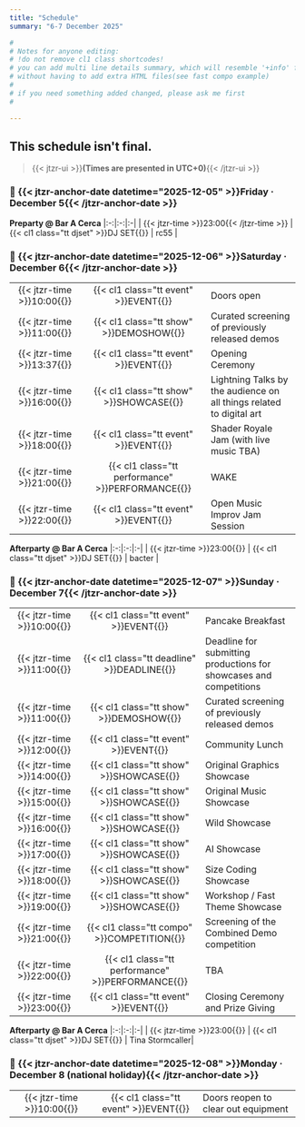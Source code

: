 ```yaml
---
title: "Schedule"
summary: "6-7 December 2025"

#
# Notes for anyone editing:
# !do not remove cl1 class shortcodes!
# you can add multi line details summary, which will resemble '+info' from last year
# without having to add extra HTML files(see fast compo example)
#
# if you need something added changed, please ask me first
#

---
```


## This schedule isn't final.

> {{< jtzr-ui >}}**(Times are presented in UTC+0)**{{< /jtzr-ui >}}

<!-- 
### 📅 Wednesday · November 34 

**Fast Compo Theme REVEAL**
|:-:|:-:|:-|
| 13:37 | {{< cl1 class="tt event" >}}EVENT{{</cl1>}} | {{< details summary="See Fast Compo details" >}}
For 2025 the Fast Competition will be 'babanas and potatoes'
multiline shenanigans

You can [download assets here](https://drive.google.com/somethingsomethingfails)

does this even work?
{{< /details >}}| 
-->

### 📅 {{< jtzr-anchor-date datetime="2025-12-05" >}}Friday · December 5{{< /jtzr-anchor-date >}}

**Preparty @ Bar A Cerca**
|:-:|:-:|:-|
| {{< jtzr-time >}}23:00{{< /jtzr-time >}} | {{< cl1 class="tt djset" >}}DJ SET{{</cl1>}} | rc55 | 

### 📅 {{< jtzr-anchor-date datetime="2025-12-06" >}}Saturday · December 6{{< /jtzr-anchor-date >}}

| | | |
|:-:|:-:|:-|
| {{< jtzr-time >}}10:00{{</jtzr-time>}} | {{< cl1 class="tt event" >}}EVENT{{</cl1>}} | Doors open | 
| {{< jtzr-time >}}11:00{{</jtzr-time>}} | {{< cl1 class="tt show" >}}DEMOSHOW{{</cl1>}} | Curated screening of previously released demos |
| {{< jtzr-time >}}13:37{{</jtzr-time>}} | {{< cl1 class="tt event" >}}EVENT{{</cl1>}} | Opening Ceremony |
| {{< jtzr-time >}}16:00{{</jtzr-time>}} | {{< cl1 class="tt show" >}}SHOWCASE{{</cl1>}} | Lightning Talks by the audience on all things related to digital art|
| {{< jtzr-time >}}18:00{{</jtzr-time>}} | {{< cl1 class="tt event" >}}EVENT{{</cl1>}} | Shader Royale Jam (with live music TBA) |
| {{< jtzr-time >}}21:00{{</jtzr-time>}} | {{< cl1 class="tt performance" >}}PERFORMANCE{{</cl1>}} | WAKE |
| {{< jtzr-time >}}22:00{{</jtzr-time>}} | {{< cl1 class="tt event" >}}EVENT{{</cl1>}} | Open Music Improv Jam Session |

**Afterparty @ Bar A Cerca**
|:-:|:-:|:-|
| {{< jtzr-time >}}23:00{{</jtzr-time>}} | {{< cl1 class="tt djset" >}}DJ SET{{</cl1>}} | bacter |

### 📅 {{< jtzr-anchor-date datetime="2025-12-07" >}}Sunday · December 7{{< /jtzr-anchor-date >}}

| | | |
|:-:|:-:|:-|
| {{< jtzr-time >}}10:00{{</jtzr-time>}} | {{< cl1 class="tt event" >}}EVENT{{</cl1>}} | Pancake Breakfast|
| {{< jtzr-time >}}11:00{{</jtzr-time>}} | {{< cl1 class="tt deadline" >}}DEADLINE{{</cl1>}} | Deadline for submitting productions for showcases and competitions |
| {{< jtzr-time >}}11:00{{</jtzr-time>}} | {{< cl1 class="tt show" >}}DEMOSHOW{{</cl1>}} | Curated screening of previously released demos|
| {{< jtzr-time >}}12:00{{</jtzr-time>}} | {{< cl1 class="tt event" >}}EVENT{{</cl1>}} | Community Lunch|
| {{< jtzr-time >}}14:00{{</jtzr-time>}} | {{< cl1 class="tt show" >}}SHOWCASE{{</cl1>}} | Original Graphics Showcase|
| {{< jtzr-time >}}15:00{{</jtzr-time>}} | {{< cl1 class="tt show" >}}SHOWCASE{{</cl1>}} | Original Music Showcase|
| {{< jtzr-time >}}16:00{{</jtzr-time>}} | {{< cl1 class="tt show" >}}SHOWCASE{{</cl1>}} | Wild Showcase|
| {{< jtzr-time >}}17:00{{</jtzr-time>}} | {{< cl1 class="tt show" >}}SHOWCASE{{</cl1>}} | AI Showcase|
| {{< jtzr-time >}}18:00{{</jtzr-time>}} | {{< cl1 class="tt show" >}}SHOWCASE{{</cl1>}} | Size Coding Showcase|
| {{< jtzr-time >}}19:00{{</jtzr-time>}} | {{< cl1 class="tt show" >}}SHOWCASE{{</cl1>}} | Workshop / Fast Theme Showcase|
| {{< jtzr-time >}}21:00{{</jtzr-time>}} | {{< cl1 class="tt compo" >}}COMPETITION{{</cl1>}} | Screening of the Combined Demo competition|
| {{< jtzr-time >}}22:00{{</jtzr-time>}} | {{< cl1 class="tt performance" >}}PERFORMANCE{{</cl1>}} | TBA|
| {{< jtzr-time >}}23:00{{</jtzr-time>}} | {{< cl1 class="tt event" >}}EVENT{{</cl1>}} | Closing Ceremony and Prize Giving|

**Afterparty @ Bar A Cerca** 
|:-:|:-:|:-|
| {{< jtzr-time >}}23:00{{</jtzr-time>}} | {{< cl1 class="tt djset" >}}DJ SET{{</cl1>}} | Tina Stormcaller|

### 📅 {{< jtzr-anchor-date datetime="2025-12-08" >}}Monday · December 8 (national holiday){{< /jtzr-anchor-date >}}

||||
|:-:|:-:|:-|
| {{< jtzr-time >}}10:00{{</jtzr-time>}} | {{< cl1 class="tt event" >}}EVENT{{</cl1>}}| Doors reopen to clear out equipment|
